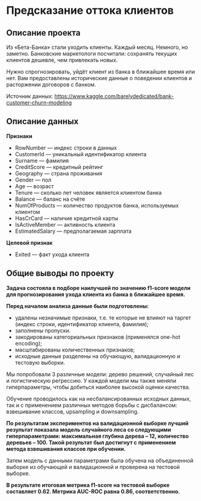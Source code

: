 # Предсказание оттока клиентов
## Описание проекта
Из «Бета-Банка» стали уходить клиенты. Каждый месяц. Немного, но заметно. Банковские маркетологи посчитали: сохранять текущих клиентов дешевле, чем привлекать новых.

Нужно спрогнозировать, уйдёт клиент из банка в ближайшее время или нет. Вам предоставлены исторические данные о поведении клиентов и расторжении договоров с банком.

Источник данных: https://www.kaggle.com/barelydedicated/bank-customer-churn-modeling

## Описание данных
**Признаки**
- RowNumber — индекс строки в данных
- CustomerId — уникальный идентификатор клиента
- Surname — фамилия
- CreditScore — кредитный рейтинг
- Geography — страна проживания
- Gender — пол
- Age — возраст
- Tenure — сколько лет человек является клиентом банка
- Balance — баланс на счёте
- NumOfProducts — количество продуктов банка, используемых клиентом
- HasCrCard — наличие кредитной карты
- IsActiveMember — активность клиента
- EstimatedSalary — предполагаемая зарплата

**Целевой признак**
- Exited — факт ухода клиента

## Общие выводы по проекту
**Задача состояла в подборе наилучшей по значению f1-score модели для прогнозирования ухода клиента из банка в ближайшее время.**

**Перед началом анализа данные были подготовлены:**
- удалены незначимые признаки, т.е. те которые не влияют на таргет (индекс строки, идентификатор клиента, фамилия);
- заполнены пропуски.
- закодированы категориальных признаков (применялся one-hot encoding);
- масштабированы количественных признаков;
- исходные данные разделены на обучающую, валидационную и тестовую выборки.

Мы попробовали 3 различные модели: дерево решений, случайный лес и логистическую регрессию. У каждой модели мы также меняли гиперпараметры, чтобы добиться наиболее высокой оценки качества.

Обучение проводилось как на несбалансированных исходных данных, так и с применением различных методов борьбы с дисбалансом: взвешивание классов, upsampling и downsampling.

**По результатам экспериментов на валидационной выборке лучший результат показала модель случайного леса со следующими гиперпараметрами: максимальная глубина дерева – 12, количество деревьев – 100. Такой результат был достигнут с применением метода взвешивания классов при обучении.**

Затем модель с данными параметрами была обучена на объединенной выборке из обучающей и валидационной и проверена на тестовой выборке.

**В результате итоговая метрика f1-score на тестовой выборке составляет 0.62. Метрика AUC-ROC равна 0.86, соответственно.**
